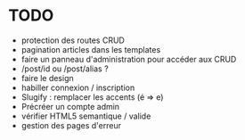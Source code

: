 # TODO

- protection des routes CRUD
- pagination articles dans les templates
- faire un panneau d'administration pour accéder aux CRUD
- /post/id ou /post/alias ?
- faire le design
- habiller connexion / inscription
- Slugify : remplacer les accents (é => e)
- Précréer un compte admin
- vérifier HTML5 semantique / valide
- gestion des pages d'erreur
